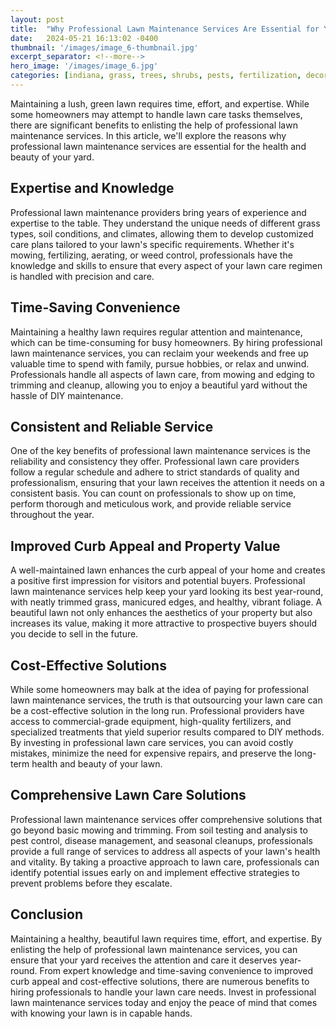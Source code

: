 ```yaml
---
layout: post
title:  "Why Professional Lawn Maintenance Services Are Essential for Your Yard's Health"
date:   2024-05-21 16:13:02 -0400
thumbnail: '/images/image_6-thumbnail.jpg'
excerpt_separator: <!--more-->
hero_image: '/images/image_6.jpg'
categories: [indiana, grass, trees, shrubs, pests, fertilization, decoration, curb appeal, garden, flowers, recreation]
---
```

Maintaining a lush, green lawn requires time, effort, and expertise. <!--more-->While some homeowners may attempt to handle lawn care tasks themselves, there are significant benefits to enlisting the help of professional lawn maintenance services. In this article, we'll explore the reasons why professional lawn maintenance services are essential for the health and beauty of your yard.

## Expertise and Knowledge
Professional lawn maintenance providers bring years of experience and expertise to the table. They understand the unique needs of different grass types, soil conditions, and climates, allowing them to develop customized care plans tailored to your lawn's specific requirements. Whether it's mowing, fertilizing, aerating, or weed control, professionals have the knowledge and skills to ensure that every aspect of your lawn care regimen is handled with precision and care.

## Time-Saving Convenience
Maintaining a healthy lawn requires regular attention and maintenance, which can be time-consuming for busy homeowners. By hiring professional lawn maintenance services, you can reclaim your weekends and free up valuable time to spend with family, pursue hobbies, or relax and unwind. Professionals handle all aspects of lawn care, from mowing and edging to trimming and cleanup, allowing you to enjoy a beautiful yard without the hassle of DIY maintenance.

## Consistent and Reliable Service
One of the key benefits of professional lawn maintenance services is the reliability and consistency they offer. Professional lawn care providers follow a regular schedule and adhere to strict standards of quality and professionalism, ensuring that your lawn receives the attention it needs on a consistent basis. You can count on professionals to show up on time, perform thorough and meticulous work, and provide reliable service throughout the year.

## Improved Curb Appeal and Property Value
A well-maintained lawn enhances the curb appeal of your home and creates a positive first impression for visitors and potential buyers. Professional lawn maintenance services help keep your yard looking its best year-round, with neatly trimmed grass, manicured edges, and healthy, vibrant foliage. A beautiful lawn not only enhances the aesthetics of your property but also increases its value, making it more attractive to prospective buyers should you decide to sell in the future.

## Cost-Effective Solutions
While some homeowners may balk at the idea of paying for professional lawn maintenance services, the truth is that outsourcing your lawn care can be a cost-effective solution in the long run. Professional providers have access to commercial-grade equipment, high-quality fertilizers, and specialized treatments that yield superior results compared to DIY methods. By investing in professional lawn care services, you can avoid costly mistakes, minimize the need for expensive repairs, and preserve the long-term health and beauty of your lawn.

## Comprehensive Lawn Care Solutions
Professional lawn maintenance services offer comprehensive solutions that go beyond basic mowing and trimming. From soil testing and analysis to pest control, disease management, and seasonal cleanups, professionals provide a full range of services to address all aspects of your lawn's health and vitality. By taking a proactive approach to lawn care, professionals can identify potential issues early on and implement effective strategies to prevent problems before they escalate.

## Conclusion
Maintaining a healthy, beautiful lawn requires time, effort, and expertise. By enlisting the help of professional lawn maintenance services, you can ensure that your yard receives the attention and care it deserves year-round. From expert knowledge and time-saving convenience to improved curb appeal and cost-effective solutions, there are numerous benefits to hiring professionals to handle your lawn care needs. Invest in professional lawn maintenance services today and enjoy the peace of mind that comes with knowing your lawn is in capable hands.

